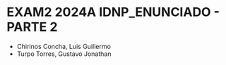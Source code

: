 # EXAM2 2024A IDNP_ENUNCIADO - PARTE 2

- Chirinos Concha, Luis Guillermo
- Turpo Torres, Gustavo Jonathan
